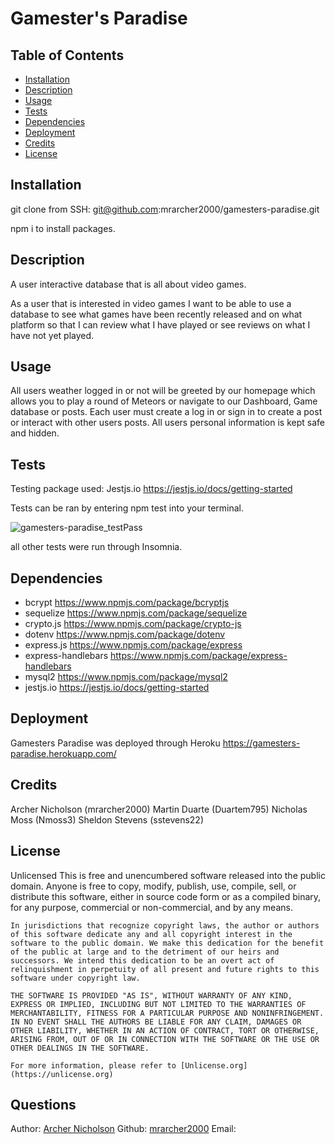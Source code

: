 # Gamester's Paradise

  ## Table of Contents
  * [Installation](#installation)
  * [Description](#description)
  * [Usage](#usage)
  * [Tests](#tests)
  * [Dependencies](#dependencies)
  * [Deployment](#deployment)
  * [Credits](#credits)
  * [License](#license)
  ## Installation
  git clone from SSH: git@github.com:mrarcher2000/gamesters-paradise.git
  
  npm i to install packages.
  ## Description
  A user interactive database that is all about video games.
  
  As a user that is interested in video games I want to be able to use a database to see what games have been recently released and on what platform so that I can review what I   have played or see reviews on what I have not yet played.
  ## Usage
  All users weather logged in or not will be greeted by our homepage which allows you to play a round of Meteors or navigate to our Dashboard, Game database or posts. Each user must create a log in or sign in to create a post or interact with other users posts. All users personal information is kept safe and hidden. 
  ## Tests
  Testing package used: Jestjs.io
  https://jestjs.io/docs/getting-started
  
  Tests can be ran by entering npm test into your terminal.
  
  ![gamesters-paradise_testPass](https://user-images.githubusercontent.com/75024930/118415839-8ab2f900-b661-11eb-9235-4df6ebadbf33.JPG)
  
  all other tests were run through Insomnia.
  
  ## Dependencies
  - bcrypt
  https://www.npmjs.com/package/bcryptjs
  - sequelize
  https://www.npmjs.com/package/sequelize
  - crypto.js
  https://www.npmjs.com/package/crypto-js
  - dotenv
  https://www.npmjs.com/package/dotenv
  - express.js
  https://www.npmjs.com/package/express
  - express-handlebars
  https://www.npmjs.com/package/express-handlebars
  - mysql2
  https://www.npmjs.com/package/mysql2
  - jestjs.io
  https://jestjs.io/docs/getting-started

  ## Deployment
  
  Gamesters Paradise was deployed through Heroku
  https://gamesters-paradise.herokuapp.com/
  
  ## Credits
  Archer Nicholson (mrarcher2000)
  Martin Duarte (Duartem795)
  Nicholas Moss (Nmoss3)
  Sheldon Stevens (sstevens22)
  
  ## License
  Unlicensed
  This is free and unencumbered software released into the public domain.
    Anyone is free to copy, modify, publish, use, compile, sell, or
    distribute this software, either in source code form or as a compiled
    binary, for any purpose, commercial or non-commercial, and by any
    means.
    
    In jurisdictions that recognize copyright laws, the author or authors
    of this software dedicate any and all copyright interest in the
    software to the public domain. We make this dedication for the benefit
    of the public at large and to the detriment of our heirs and
    successors. We intend this dedication to be an overt act of
    relinquishment in perpetuity of all present and future rights to this
    software under copyright law.
    
    THE SOFTWARE IS PROVIDED "AS IS", WITHOUT WARRANTY OF ANY KIND,
    EXPRESS OR IMPLIED, INCLUDING BUT NOT LIMITED TO THE WARRANTIES OF
    MERCHANTABILITY, FITNESS FOR A PARTICULAR PURPOSE AND NONINFRINGEMENT.
    IN NO EVENT SHALL THE AUTHORS BE LIABLE FOR ANY CLAIM, DAMAGES OR
    OTHER LIABILITY, WHETHER IN AN ACTION OF CONTRACT, TORT OR OTHERWISE,
    ARISING FROM, OUT OF OR IN CONNECTION WITH THE SOFTWARE OR THE USE OR
    OTHER DEALINGS IN THE SOFTWARE.
    
    For more information, please refer to [Unlicense.org](https://unlicense.org)
  ## Questions
  Author: [Archer Nicholson](https://github.com/mrarcher2000)
  Github: [mrarcher2000](https://github.com/mrarcher2000)
  Email: [](mailto:)

